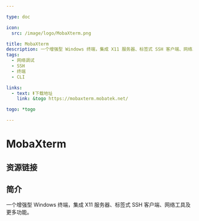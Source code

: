 ```yaml
---

type: doc

icon:
  src: /image/logo/MobaXterm.png

title: MobaXterm
description: 一个增强型 Windows 终端，集成 X11 服务器、标签式 SSH 客户端、网络工具及更多功能。
tags:
  - 网络调试
  - SSH
  - 终端
  - CLI

links:
  - text: ⏬下载地址
    link: &togo https://mobaxterm.mobatek.net/

togo: *togo

---
```


<ShowLogo />

# MobaXterm

<ShowTags />

<ShowBreadcrumb />

## 资源链接

<ShowLinks />

## 简介

一个增强型 Windows 终端，集成 X11 服务器、标签式 SSH 客户端、网络工具及更多功能。
